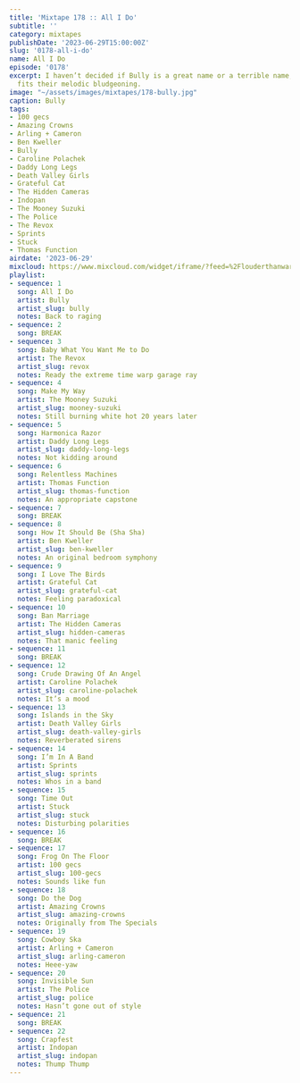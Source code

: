 ```yaml
---
title: 'Mixtape 178 :: All I Do'
subtitle: ''
category: mixtapes
publishDate: '2023-06-29T15:00:00Z'
slug: '0178-all-i-do'
name: All I Do
episode: '0178'
excerpt: I haven’t decided if Bully is a great name or a terrible name, but it certainly
  fits their melodic bludgeoning.
image: "~/assets/images/mixtapes/178-bully.jpg"
caption: Bully
tags:
- 100 gecs
- Amazing Crowns
- Arling + Cameron
- Ben Kweller
- Bully
- Caroline Polachek
- Daddy Long Legs
- Death Valley Girls
- Grateful Cat
- The Hidden Cameras
- Indopan
- The Mooney Suzuki
- The Police
- The Revox
- Sprints
- Stuck
- Thomas Function
airdate: '2023-06-29'
mixcloud: https://www.mixcloud.com/widget/iframe/?feed=%2Flouderthanwar%2Fthe-mixtape-all-i-do-2023-06-29%2F&hide_artwork=1&hide_cover=1
playlist:
- sequence: 1
  song: All I Do
  artist: Bully
  artist_slug: bully
  notes: Back to raging
- sequence: 2
  song: BREAK
- sequence: 3
  song: Baby What You Want Me to Do
  artist: The Revox
  artist_slug: revox
  notes: Ready the extreme time warp garage ray
- sequence: 4
  song: Make My Way
  artist: The Mooney Suzuki
  artist_slug: mooney-suzuki
  notes: Still burning white hot 20 years later
- sequence: 5
  song: Harmonica Razor
  artist: Daddy Long Legs
  artist_slug: daddy-long-legs
  notes: Not kidding around
- sequence: 6
  song: Relentless Machines
  artist: Thomas Function
  artist_slug: thomas-function
  notes: An appropriate capstone
- sequence: 7
  song: BREAK
- sequence: 8
  song: How It Should Be (Sha Sha)
  artist: Ben Kweller
  artist_slug: ben-kweller
  notes: An original bedroom symphony
- sequence: 9
  song: I Love The Birds
  artist: Grateful Cat
  artist_slug: grateful-cat
  notes: Feeling paradoxical
- sequence: 10
  song: Ban Marriage
  artist: The Hidden Cameras
  artist_slug: hidden-cameras
  notes: That manic feeling
- sequence: 11
  song: BREAK
- sequence: 12
  song: Crude Drawing Of An Angel
  artist: Caroline Polachek
  artist_slug: caroline-polachek
  notes: It’s a mood
- sequence: 13
  song: Islands in the Sky
  artist: Death Valley Girls
  artist_slug: death-valley-girls
  notes: Reverberated sirens
- sequence: 14
  song: I’m In A Band
  artist: Sprints
  artist_slug: sprints
  notes: Whos in a band
- sequence: 15
  song: Time Out
  artist: Stuck
  artist_slug: stuck
  notes: Disturbing polarities
- sequence: 16
  song: BREAK
- sequence: 17
  song: Frog On The Floor
  artist: 100 gecs
  artist_slug: 100-gecs
  notes: Sounds like fun
- sequence: 18
  song: Do the Dog
  artist: Amazing Crowns
  artist_slug: amazing-crowns
  notes: Originally from The Specials
- sequence: 19
  song: Cowboy Ska
  artist: Arling + Cameron
  artist_slug: arling-cameron
  notes: Heee-yaw
- sequence: 20
  song: Invisible Sun
  artist: The Police
  artist_slug: police
  notes: Hasn’t gone out of style
- sequence: 21
  song: BREAK
- sequence: 22
  song: Crapfest
  artist: Indopan
  artist_slug: indopan
  notes: Thump Thump
---
```


